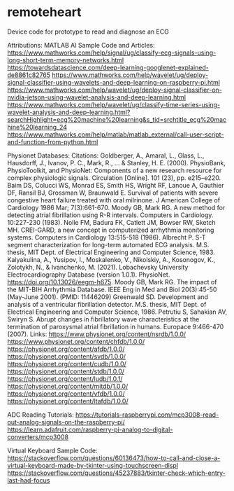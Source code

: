 # remoteheart
Device code for prototype to read and diagnose an ECG

Attributions:
MATLAB AI Sample Code and Articles:
https://www.mathworks.com/help/signal/ug/classify-ecg-signals-using-long-short-term-memory-networks.html
https://towardsdatascience.com/deep-learning-googlenet-explained-de8861c82765
https://www.mathworks.com/help/wavelet/ug/deploy-signal-classifier-using-wavelets-and-deep-learning-on-raspberry-pi.html
https://www.mathworks.com/help/wavelet/ug/deploy-signal-classifier-on-nvidia-jetson-using-wavelet-analysis-and-deep-learning.html
https://www.mathworks.com/help/wavelet/ug/classify-time-series-using-wavelet-analysis-and-deep-learning.html?searchHighlight=ecg%20machine%20learning&s_tid=srchtitle_ecg%20machine%20learning_24
https://www.mathworks.com/help/matlab/matlab_external/call-user-script-and-function-from-python.html


Physionet Databases:
Citations:
Goldberger, A., Amaral, L., Glass, L., Hausdorff, J., Ivanov, P. C., Mark, R., ... & Stanley, H. E. (2000). PhysioBank, PhysioToolkit, and PhysioNet: Components of a new research resource for complex physiologic signals. Circulation [Online]. 101 (23), pp. e215–e220.
Baim DS, Colucci WS, Monrad ES, Smith HS, Wright RF, Lanoue A, Gauthier DF, Ransil BJ, Grossman W, Braunwald E. Survival of patients with severe congestive heart failure treated with oral milrinone. J American College of Cardiology 1986 Mar; 7(3):661-670.
Moody GB, Mark RG. A new method for detecting atrial fibrillation using R-R intervals. Computers in Cardiology. 10:227-230 (1983).
Nolle FM, Badura FK, Catlett JM, Bowser RW, Sketch MH. CREI-GARD, a new concept in computerized arrhythmia monitoring systems. Computers in Cardiology 13:515-518 (1986).
Albrecht P. S-T segment characterization for long-term automated ECG analysis. M.S. thesis, MIT Dept. of Electrical Engineering and Computer Science, 1983.
Kalyakulina, A., Yusipov, I., Moskalenko, V., Nikolskiy, A., Kosonogov, K., Zolotykh, N., & Ivanchenko, M. (2021). Lobachevsky University Electrocardiography Database (version 1.0.1). PhysioNet. https://doi.org/10.13026/eegm-h675.
Moody GB, Mark RG. The impact of the MIT-BIH Arrhythmia Database. IEEE Eng in Med and Biol 20(3):45-50 (May-June 2001). (PMID: 11446209)
Greenwald SD. Development and analysis of a ventricular fibrillation detector. M.S. thesis, MIT Dept. of Electrical Engineering and Computer Science, 1986.
Petrutiu S, Sahakian AV, Swiryn S. Abrupt changes in fibrillatory wave characteristics at the termination of paroxysmal atrial fibrillation in humans. Europace 9:466-470 (2007).
Links:
https://www.physionet.org/content/nsrdb/1.0.0/
https://www.physionet.org/content/chfdb/1.0.0/
https://physionet.org/content/afdb/1.0.0/
https://physionet.org/content/svdb/1.0.0/
https://physionet.org/content/cudb/1.0.0/
https://physionet.org/content/stdb/1.0.0/
https://physionet.org/content/ludb/1.0.1/
https://physionet.org/content/mitdb/1.0.0/
https://physionet.org/content/vfdb/1.0.0/
https://physionet.org/content/ltafdb/1.0.0/

ADC Reading Tutorials:
https://tutorials-raspberrypi.com/mcp3008-read-out-analog-signals-on-the-raspberry-pi/
https://learn.adafruit.com/raspberry-pi-analog-to-digital-converters/mcp3008

Virtual Keyboard Sample Code:
https://stackoverflow.com/questions/60136473/how-to-call-and-close-a-virtual-keyboard-made-by-tkinter-using-touchscreen-displ
https://stackoverflow.com/questions/45237883/tkinter-check-which-entry-last-had-focus
